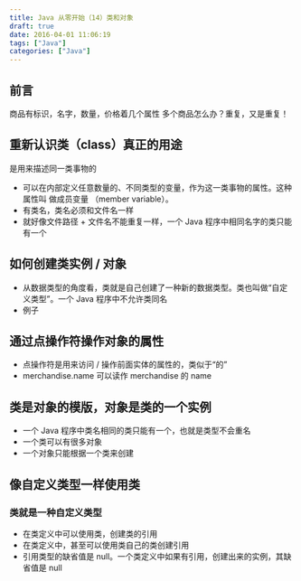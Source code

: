 ```yaml
---
title: Java 从零开始（14）类和对象
draft: true
date: 2016-04-01 11:06:19
tags: ["Java"]
categories: ["Java"]
---
```


## 前言

商品有标识，名字，数量，价格着几个属性
多个商品怎么办？重复，又是重复！

## 重新认识类（class）真正的用途

是用来描述同一类事物的
- 可以在内部定义任意数量的、不同类型的变量，作为这一类事物的属性。这种属性叫
做成员变量 （member variable）。
- 有类名，类名必须和文件名一样
- 就好像文件路径 + 文件名不能重复一样，一个 Java 程序中相同名字的类只能有一个

## 如何创建类实例 / 对象

- 从数据类型的角度看，类就是自己创建了一种新的数据类型。类也叫做“自定义类型”。一个 Java 程序中不允许类同名
- 例子

## 通过点操作符操作对象的属性

- 点操作符是用来访问 / 操作前面实体的属性的，类似于“的”
- merchandise.name 可以读作 merchandise 的 name

## 类是对象的模版，对象是类的一个实例

- 一个 Java 程序中类名相同的类只能有一个，也就是类型不会重名
- 一个类可以有很多对象
- 一个对象只能根据一个类来创建

## 像自定义类型一样使用类

### 类就是一种自定义类型

- 在类定义中可以使用类，创建类的引用
- 在类定义中，甚至可以使用类自己的类创建引用
- 引用类型的缺省值是 null。一个类定义中如果有引用，创建出来的实例，其缺省值是 null

